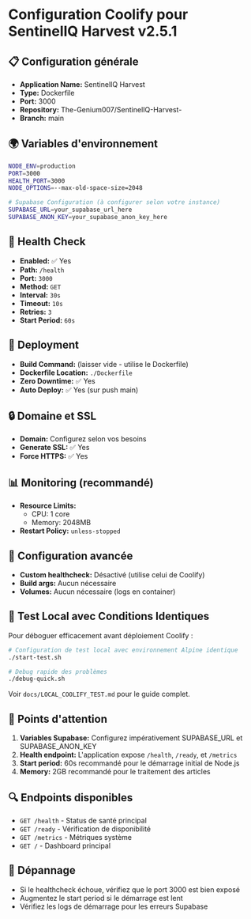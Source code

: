 # Configuration Coolify pour SentinelIQ Harvest v2.5.1

## 📋 Configuration générale
- **Application Name:** SentinelIQ Harvest
- **Type:** Dockerfile
- **Port:** 3000
- **Repository:** The-Genium007/SentinelIQ-Harvest-
- **Branch:** main

## 🌍 Variables d'environnement
```bash
NODE_ENV=production
PORT=3000
HEALTH_PORT=3000
NODE_OPTIONS=--max-old-space-size=2048

# Supabase Configuration (à configurer selon votre instance)
SUPABASE_URL=your_supabase_url_here
SUPABASE_ANON_KEY=your_supabase_anon_key_here
```

## 🏥 Health Check
- **Enabled:** ✅ Yes
- **Path:** `/health`
- **Port:** `3000`
- **Method:** `GET`
- **Interval:** `30s`
- **Timeout:** `10s`
- **Retries:** `3`
- **Start Period:** `60s`

## 🚀 Deployment
- **Build Command:** (laisser vide - utilise le Dockerfile)
- **Dockerfile Location:** `./Dockerfile`
- **Zero Downtime:** ✅ Yes
- **Auto Deploy:** ✅ Yes (sur push main)

## 🔒 Domaine et SSL
- **Domain:** Configurez selon vos besoins
- **Generate SSL:** ✅ Yes
- **Force HTTPS:** ✅ Yes

## 📊 Monitoring (recommandé)
- **Resource Limits:** 
  - CPU: 1 core
  - Memory: 2048MB
- **Restart Policy:** `unless-stopped`

## 🔧 Configuration avancée
- **Custom healthcheck:** Désactivé (utilise celui de Coolify)
- **Build args:** Aucun nécessaire
- **Volumes:** Aucun nécessaire (logs en container)

## 🧪 Test Local avec Conditions Identiques

Pour déboguer efficacement avant déploiement Coolify :

```bash
# Configuration de test local avec environnement Alpine identique
./start-test.sh

# Debug rapide des problèmes
./debug-quick.sh
```

Voir `docs/LOCAL_COOLIFY_TEST.md` pour le guide complet.

## 📝 Points d'attention
1. **Variables Supabase:** Configurez impérativement SUPABASE_URL et SUPABASE_ANON_KEY
2. **Health endpoint:** L'application expose `/health`, `/ready`, et `/metrics`
3. **Start period:** 60s recommandé pour le démarrage initial de Node.js
4. **Memory:** 2GB recommandé pour le traitement des articles

## 🔍 Endpoints disponibles
- `GET /health` - Status de santé principal
- `GET /ready` - Vérification de disponibilité
- `GET /metrics` - Métriques système
- `GET /` - Dashboard principal

## 🐛 Dépannage
- Si le healthcheck échoue, vérifiez que le port 3000 est bien exposé
- Augmentez le start period si le démarrage est lent
- Vérifiez les logs de démarrage pour les erreurs Supabase
